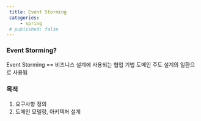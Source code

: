 ```yaml
---
 title: Event Storming
 categories: 
     - spring
 # published: false
---
```



### Event Storming?
Event Storming == 비즈니스 설계에 사용되는 협업 기법
도메인 주도 설계의 일환으로 사용됨


### 목적
1. 요구사항 정의
2. 도메인 모델링, 아키텍처 설계

